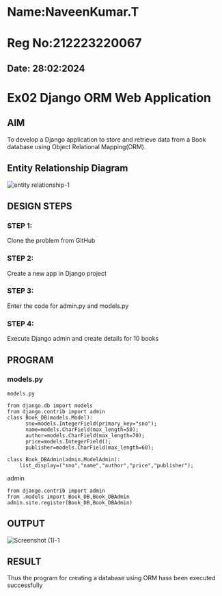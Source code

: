# Name:NaveenKumar.T
# Reg No:212223220067
## Date: 28:02:2024
# Ex02 Django ORM Web Application
 

## AIM
To develop a Django application to store and retrieve data from a Book database using Object Relational Mapping(ORM).

## Entity Relationship Diagram
![entity relationship-1](https://github.com/820NaveenKumar208/ORM/assets/154746066/a393bbc3-c1be-4415-a69a-3153db2b8564)




## DESIGN STEPS

### STEP 1:
Clone the problem from GitHub

### STEP 2:
Create a new app in Django project

### STEP 3:
Enter the code for admin.py and models.py

### STEP 4:
Execute Django admin and create details for 10 books

## PROGRAM

### models.py
```
models.py

from django.db import models
from django.contrib import admin
class Book_DB(models.Model):
      sno=models.IntegerField(primary_key="sno");
      name=models.CharField(max_length=50);
      author=models.CharField(max_length=70);
      price=models.IntegerField();
      publisher=models.CharField(max_length=60);

class Book_DBAdmin(admin.ModelAdmin):
    list_display=("sno","name","author","price","publisher");
```
admin
```
from django.contrib import admin
from .models import Book_DB,Book_DBAdmin
admin.site.register(Book_DB,Book_DBAdmin)
```
## OUTPUT
![Screenshot (1)-1](https://github.com/820NaveenKumar208/ORM/assets/154746066/aea78f4a-3704-4518-a3b9-f7a603429eae)



## RESULT
Thus the program for creating a database using ORM hass been executed successfully
	
